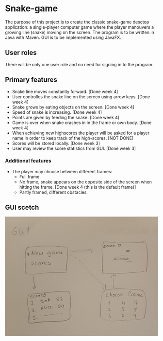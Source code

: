 # Snake-game

The purpose of this project is to create the classic snake-game desctop application: a single-player computer game where the player manouvers a growing line (snake) moving on the screen.
The program is to be written in Java with Maven. GUI is to be implemented using JavaFX.

## User roles
There will be only one user role and no need for signing in to the program. 

## Primary features
* Snake line moves constantly forward.   [Done week 4]
* User controlles the snake line on the screen using arrow keys.  [Done week 4]
* Snake grows by eating objects on the screen.  [Done week 4]
* Speed of snake is increasing.   [Done week 4]
* Points are given by feeding the snake.  [Done week 4]
* Game is over when snake crashes in in the frame or own body.  [Done week 4]
* When achieving new highscores the player will be asked for a player name in order to keep track of the high-scores.  [NOT DONE]
* Scores will be stored locally.    [Done week 3]
* User may review the score statistics from GUI.   [Done week 3]

### Additional features
* The player may choose between different frames:
  * Full frame
  * No frame, snake appears on the opposite side of the screen when hitting the frame.   [Done week 4 (this is the default frame)] 
  * Partly framed, different obstacles.

## GUI scetch
<img src="https://github.com/anadis504/ot-harjoitustyo/blob/master/dokumentaatio/20201110_212041.jpg" width=750>
